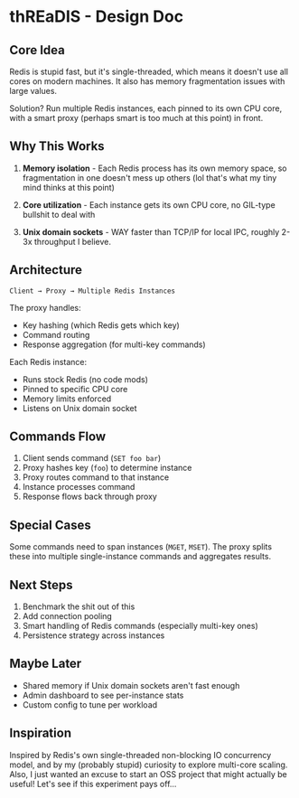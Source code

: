 # thREaDIS - Design Doc

## Core Idea

Redis is stupid fast, but it's single-threaded, which means it doesn't use all cores on modern machines. It also has memory fragmentation issues with large values.

Solution? Run multiple Redis instances, each pinned to its own CPU core, with a smart proxy (perhaps smart is too much at this point) in front. 

## Why This Works

1. **Memory isolation** - Each Redis process has its own memory space, so fragmentation in one doesn't mess up others (lol that's what my tiny mind thinks at this point)

2. **Core utilization** - Each instance gets its own CPU core, no GIL-type bullshit to deal with

3. **Unix domain sockets** - WAY faster than TCP/IP for local IPC, roughly 2-3x throughput I believe.

## Architecture 

```
Client → Proxy → Multiple Redis Instances
```

The proxy handles:
- Key hashing (which Redis gets which key)
- Command routing
- Response aggregation (for multi-key commands)

Each Redis instance:
- Runs stock Redis (no code mods)
- Pinned to specific CPU core
- Memory limits enforced 
- Listens on Unix domain socket

## Commands Flow

1. Client sends command (`SET foo bar`)
2. Proxy hashes key (`foo`) to determine instance
3. Proxy routes command to that instance
4. Instance processes command
5. Response flows back through proxy

## Special Cases

Some commands need to span instances (`MGET`, `MSET`). The proxy splits these into multiple single-instance commands and aggregates results.

## Next Steps

1. Benchmark the shit out of this
2. Add connection pooling
3. Smart handling of Redis commands (especially multi-key ones)
4. Persistence strategy across instances

## Maybe Later

- Shared memory if Unix domain sockets aren't fast enough
- Admin dashboard to see per-instance stats
- Custom config to tune per workload

## Inspiration

Inspired by Redis's own single-threaded non-blocking IO concurrency model, and by my (probably stupid) curiosity to explore multi-core scaling. Also, I just wanted an excuse to start an OSS project that might actually be useful! Let's see if this experiment pays off...
